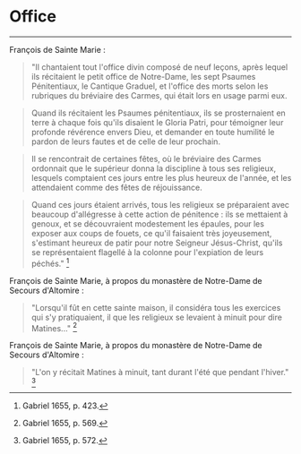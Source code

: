 # Office

***

François de Sainte Marie :

> "Il chantaient tout l'office divin composé de neuf leçons, après lequel ils récitaient le petit office de Notre-Dame, les sept Psaumes Pénitentiaux, le Cantique Graduel, et l'office des morts selon les rubriques du bréviaire des Carmes, qui était lors en usage parmi eux.

> Quand ils récitaient les Psaumes pénitentiaux, ils se prosternaient en terre à chaque fois qu'ils disaient le Gloria Patri, pour témoigner leur profonde révérence envers Dieu, et demander en toute humilité le pardon de leurs fautes et de celle de leur prochain.

> Il se rencontrait de certaines fêtes, où le bréviaire des Carmes ordonnait que le supérieur donna la discipline à tous ses religieux, lesquels comptaient ces jours entre les plus heureux de l'année, et les attendaient comme des fêtes de réjouissance.

> Quand ces jours étaient arrivés, tous les religieux se préparaient avec beaucoup d'allégresse à cette action de pénitence : ils se mettaient à genoux, et se découvraient modestement les épaules, pour les exposer aux coups de fouets, ce qu'il faisaient très joyeusement, s'estimant heureux de patir pour notre Seigneur Jésus-Christ, qu'ils se représentaient flagellé à la colonne pour l'expiation de leurs péchés." [^1]

[^1]: Gabriel 1655, p. 423.

François de Sainte Marie, à propos du monastère de Notre-Dame de Secours d'Altomire :

> "Lorsqu'il fût en cette sainte maison, il considéra tous les exercices qui s'y pratiquaient, il que les religieux se levaient à minuit pour dire Matines..." [^2]

[^2]: Gabriel 1655, p. 569.

François de Sainte Marie, à propos du monastère de Notre-Dame de Secours d'Altomire :

> "L'on y récitait Matines à minuit, tant durant l'été que pendant l'hiver." [^3]

[^3]: Gabriel 1655, p. 572.


